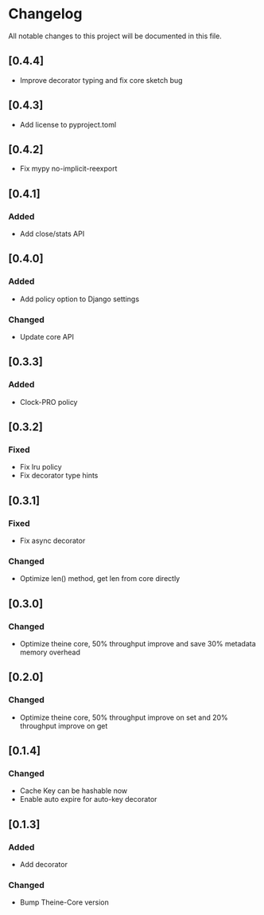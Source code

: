 # Changelog
All notable changes to this project will be documented in this file.

## [0.4.4]
- Improve decorator typing and fix core sketch bug

## [0.4.3]
- Add license to pyproject.toml

## [0.4.2]
- Fix mypy no-implicit-reexport

## [0.4.1]
### Added
- Add close/stats API

## [0.4.0]
### Added
- Add policy option to Django settings
### Changed
- Update core API


## [0.3.3]
### Added
- Clock-PRO policy

## [0.3.2]
### Fixed
- Fix lru policy
- Fix decorator type hints

## [0.3.1]
### Fixed
- Fix async decorator
### Changed
- Optimize len() method, get len from core directly

## [0.3.0]
### Changed
- Optimize theine core, 50% throughput improve and save 30% metadata memory overhead

## [0.2.0]
### Changed
- Optimize theine core, 50% throughput improve on set and 20% throughput improve on get


## [0.1.4]
### Changed
- Cache Key can be hashable now
- Enable auto expire for auto-key decorator

## [0.1.3]
### Added
- Add decorator

### Changed
- Bump Theine-Core version
